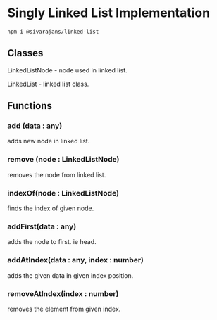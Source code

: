 # Singly Linked List Implementation

`npm i @sivarajans/linked-list`

## Classes 
LinkedListNode - node used in linked list.

LinkedList - linked list class.

## Functions
### add (data : any)
adds new node in linked list.

### remove (node : LinkedListNode)
removes the node from linked list.

### indexOf(node : LinkedListNode)
finds the index of given node.

### addFirst(data : any)
adds the node to first. ie head.

### addAtIndex(data : any, index : number)
adds the given data in given index position.

### removeAtIndex(index : number)
removes the element from given index.

